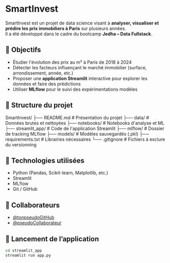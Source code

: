 # SmartInvest

SmartInvest est un projet de data science visant à **analyser, visualiser et prédire les prix immobiliers à Paris** sur plusieurs années.  
Il a été développé dans le cadre du bootcamp **Jedha – Data Fullstack**.

## 🎯 Objectifs

- Étudier l'évolution des prix au m² à Paris de 2018 à 2024
- Détecter les facteurs influençant le marché immobilier (surface, arrondissement, année, etc.)
- Proposer une **application Streamlit** interactive pour explorer les données et faire des prédictions
- Utiliser **MLflow** pour le suivi des expérimentations modèles

## 📁 Structure du projet

SmartInvest/
├── README.md # Présentation du projet
├── data/ # Données brutes et nettoyées
├── notebooks/ # Notebooks d'analyse et ML
├── streamlit_app/ # Code de l'application Streamlit
├── mlflow/ # Dossier de tracking MLflow
├── models/ # Modèles sauvegardés (.pkl)
├── requirements.txt # Librairies nécessaires
└── .gitignore # Fichiers à exclure du versionning


## 🔧 Technologies utilisées

- Python (Pandas, Scikit-learn, Matplotlib, etc.)
- Streamlit
- MLflow
- Git / GitHub

## 👥 Collaborateurs

- [@tonpseudoGitHub](https://github.com/tonpseudoGitHub)
- [@pseudoCollaborateur](https://github.com/pseudoCollaborateur)

## 🚀 Lancement de l’application

```bash
cd streamlit_app
streamlit run app.py
